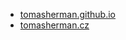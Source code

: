 - [tomasherman.github.io](https://tomasherman.github.io)
- [tomasherman.cz](https://tomasherman.cz)
